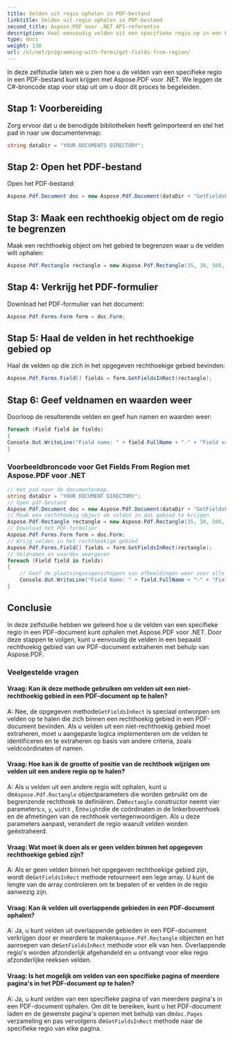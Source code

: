 ```yaml
---
title: Velden uit regio ophalen in PDF-bestand
linktitle: Velden uit regio ophalen in PDF-bestand
second_title: Aspose.PDF voor .NET API-referentie
description: Haal eenvoudig velden uit een specifieke regio op in een PDF-bestand met Aspose.PDF voor .NET.
type: docs
weight: 130
url: /nl/net/programming-with-forms/get-fields-from-region/
---
```

In deze zelfstudie laten we u zien hoe u de velden van een specifieke regio in een PDF-bestand kunt krijgen met Aspose.PDF voor .NET. We leggen de C#-broncode stap voor stap uit om u door dit proces te begeleiden.

## Stap 1: Voorbereiding

Zorg ervoor dat u de benodigde bibliotheken heeft geïmporteerd en stel het pad in naar uw documentenmap:

```csharp
string dataDir = "YOUR DOCUMENTS DIRECTORY";
```

## Stap 2: Open het PDF-bestand

Open het PDF-bestand:

```csharp
Aspose.Pdf.Document doc = new Aspose.Pdf.Document(dataDir + "GetFieldsFromRegion.pdf");
```

## Stap 3: Maak een rechthoekig object om de regio te begrenzen

Maak een rechthoekig object om het gebied te begrenzen waar u de velden wilt ophalen:

```csharp
Aspose.Pdf.Rectangle rectangle = new Aspose.Pdf.Rectangle(35, 30, 500, 500);
```

## Stap 4: Verkrijg het PDF-formulier

Download het PDF-formulier van het document:

```csharp
Aspose.Pdf.Forms.Form form = doc.Form;
```

## Stap 5: Haal de velden in het rechthoekige gebied op

Haal de velden op die zich in het opgegeven rechthoekige gebied bevinden:

```csharp
Aspose.Pdf.Forms.Field[] fields = form.GetFieldsInRect(rectangle);
```

## Stap 6: Geef veldnamen en waarden weer

Doorloop de resulterende velden en geef hun namen en waarden weer:

```csharp
foreach (Field field in fields)
{
Console.Out.WriteLine("Field name: " + field.FullName + "-" + "Field value: " + field.Value);
}
```

### Voorbeeldbroncode voor Get Fields From Region met Aspose.PDF voor .NET 
```csharp
// Het pad naar de documentenmap.
string dataDir = "YOUR DOCUMENT DIRECTORY";
// Open pdf-bestand
Aspose.Pdf.Document doc = new Aspose.Pdf.Document(dataDir + "GetFieldsFromRegion.pdf");
// Maak een rechthoekig object om velden in dat gebied te krijgen
Aspose.Pdf.Rectangle rectangle = new Aspose.Pdf.Rectangle(35, 30, 500, 500);
// Download het PDF-formulier
Aspose.Pdf.Forms.Form form = doc.Form;
// Krijg velden in het rechthoekige gebied
Aspose.Pdf.Forms.Field[] fields = form.GetFieldsInRect(rectangle);
// Veldnamen en waarden weergeven
foreach (Field field in fields)
{
	// Geef de plaatsingseigenschappen van afbeeldingen weer voor alle plaatsingen
	Console.Out.WriteLine("Field Name: " + field.FullName + "-" + "Field Value: " + field.Value);
}
```

## Conclusie

In deze zelfstudie hebben we geleerd hoe u de velden van een specifieke regio in een PDF-document kunt ophalen met Aspose.PDF voor .NET. Door deze stappen te volgen, kunt u eenvoudig de velden in een bepaald rechthoekig gebied van uw PDF-document extraheren met behulp van Aspose.PDF.

### Veelgestelde vragen

#### Vraag: Kan ik deze methode gebruiken om velden uit een niet-rechthoekig gebied in een PDF-document op te halen?

 A: Nee, de opgegeven methode`GetFieldsInRect` is speciaal ontworpen om velden op te halen die zich binnen een rechthoekig gebied in een PDF-document bevinden. Als u velden uit een niet-rechthoekig gebied moet extraheren, moet u aangepaste logica implementeren om de velden te identificeren en te extraheren op basis van andere criteria, zoals veldcoördinaten of namen.

#### Vraag: Hoe kan ik de grootte of positie van de rechthoek wijzigen om velden uit een andere regio op te halen?

 A: Als u velden uit een andere regio wilt ophalen, kunt u de`Aspose.Pdf.Rectangle` objectparameters die worden gebruikt om de begrenzende rechthoek te definiëren. De`Rectangle` constructor neemt vier parameters:`x`, `y`, `width` , En`height`die de coördinaten in de linkerbovenhoek en de afmetingen van de rechthoek vertegenwoordigen. Als u deze parameters aanpast, verandert de regio waaruit velden worden geëxtraheerd.

#### Vraag: Wat moet ik doen als er geen velden binnen het opgegeven rechthoekige gebied zijn?

 A: Als er geen velden binnen het opgegeven rechthoekige gebied zijn, wordt de`GetFieldsInRect` methode retourneert een lege array. U kunt de lengte van de array controleren om te bepalen of er velden in de regio aanwezig zijn.

#### Vraag: Kan ik velden uit overlappende gebieden in een PDF-document ophalen?

 A: Ja, u kunt velden uit overlappende gebieden in een PDF-document verkrijgen door er meerdere te maken`Aspose.Pdf.Rectangle` objecten en het aanroepen van de`GetFieldsInRect` methode voor elk van hen. Overlappende regio's worden afzonderlijk afgehandeld en u ontvangt voor elke regio afzonderlijke reeksen velden.

#### Vraag: Is het mogelijk om velden van een specifieke pagina of meerdere pagina's in het PDF-document op te halen?

A: Ja, u kunt velden van een specifieke pagina of van meerdere pagina's in een PDF-document ophalen. Om dit te bereiken, kunt u het PDF-document laden en de gewenste pagina's openen met behulp van de`doc.Pages` verzameling en pas vervolgens de`GetFieldsInRect` methode naar de specifieke regio van elke pagina.